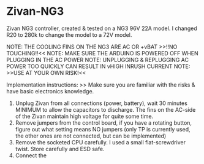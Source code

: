 # Zivan-NG3

Zivan NG3 controller, created & tested on a NG3 96V 22A model. I changed R20 to 280k to change the model to a 72V model.

NOTE: THE COOLING FINS ON THE NG3 ARE AC OR +vBAT >>!!NO TOUCHING!!<< 
NOTE: MAKE SURE THE ARDUINO IS POWERED OFF WHEN PLUGGING IN THE AC POWER
NOTE: UNPLUGGING & REPLUGGING AC POWER TOO QUICKLY CAN RESULT IN vHIGH INRUSH CURRENT
NOTE: >>USE AT YOUR OWN RISK!<<

Implementation instructions: >> Make sure you are familiar with the risks & have basic electronics knowledge. 

1) Unplug Zivan from all connections (power, battery), wait 30 minutes MINIMUM to allow the capacitors to discharge. The fins on the AC-side of the Zivan maintain high voltage for quite some time.
2) Remove jumpers from the control board, if you have a rotating button, figure out what setting means NO jumpers (only TP is currently used, the other ones are not connected, but can be implemented)
3) Remove the socketed CPU carefully. I used a small flat-screwdriver twist. Store carefully and ESD safe.
4) Connect the 

